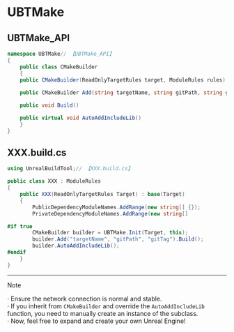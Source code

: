 # UBTMake

## UBTMake_API
```csharp
namespace UBTMake// 【UBTMake_API】
{
    public class CMakeBuilder
    {
	public CMakeBuilder(ReadOnlyTargetRules target, ModuleRules rules)       // (build parameters, module rules) => Set path parameters
            
	public CMakeBuilder Add(string targetName, string gitPath, string gitTag)// (external library name, external library git path, external library tag, version, branch) => Add external library information to CMakeLists.txt

	public void Build()                                                      // Execute CMake configuration and build commands

	public virtual void AutoAddIncludeLib()                                  // Set UBT-related parameters
    }
}
```  



## XXX.build.cs
```csharp
using UnrealBuildTool;// 【XXX.build.cs】

public class XXX : ModuleRules
{
	public XXX(ReadOnlyTargetRules Target) : base(Target)
	{
		PublicDependencyModuleNames.AddRange(new string[] {});
		PrivateDependencyModuleNames.AddRange(new string[] 

#if true                          
		CMakeBuilder builder = UBTMake.Init(Target, this);
		builder.Add("targetName", "gitPath", "gitTag").Build();
		builder.AutoAddIncludeLib();
#endif
	}
}
```
-----
> [!NOTE]
> · Ensure the network connection is normal and stable.\
> · If you inherit from `CMakeBuilder` and override the `AutoAddIncludeLib` function, you need to manually create an instance of the subclass.\
> · Now, feel free to expand and create your own Unreal Engine!





